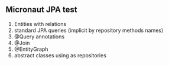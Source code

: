 ## Micronaut JPA test

1. Entities with relations
2. standard JPA queries (implicit by repository methods names)
3. @Query annotations
4. @Join
5. @EntityGraph
6. abstract classes using as repositories